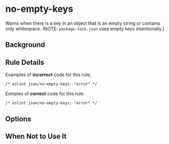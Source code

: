 # no-empty-keys

Warns when there is a key in an object that is an empty string or contains only whitespace. (NOTE: `package-lock.json` uses empty keys intentionally.)

## Background

## Rule Details

Examples of **incorrect** code for this rule:

```jsonc
/* eslint json/no-empty-keys: "error" */

```

Exmples of **correct** code for this rule:

```jsonc
/* eslint json/no-empty-keys: "error" */

```

## Options

## When Not to Use It
